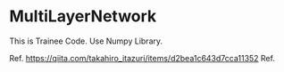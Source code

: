 # MultiLayerNetwork

This is Trainee Code. Use Numpy Library.

Ref. https://qiita.com/takahiro_itazuri/items/d2bea1c643d7cca11352
Ref. 
